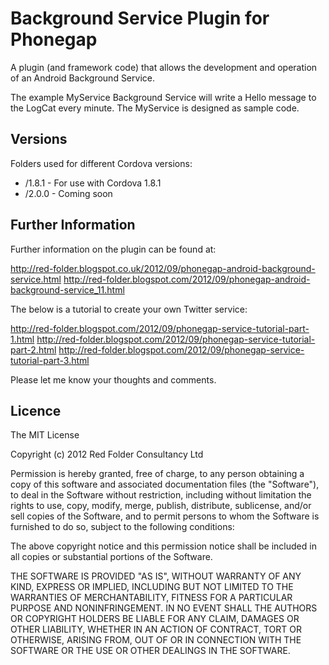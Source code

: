 # Background Service Plugin for Phonegap #

A plugin (and framework code) that allows the development and operation of an Android Background Service.

The example MyService Background Service will write a Hello message to the LogCat every minute.  The MyService is designed as sample code.

## Versions ##

Folders used for different Cordova versions:

* /1.8.1 - For use with Cordova 1.8.1
* /2.0.0 - Coming soon

## Further Information ##

Further information on the plugin can be found at:

http://red-folder.blogspot.co.uk/2012/09/phonegap-android-background-service.html
http://red-folder.blogspot.com/2012/09/phonegap-android-background-service_11.html

The below is a tutorial to create your own Twitter service:

http://red-folder.blogspot.com/2012/09/phonegap-service-tutorial-part-1.html
http://red-folder.blogspot.com/2012/09/phonegap-service-tutorial-part-2.html
http://red-folder.blogspot.com/2012/09/phonegap-service-tutorial-part-3.html

Please let me know your thoughts and comments.

## Licence ##

The MIT License

Copyright (c) 2012 Red Folder Consultancy Ltd

Permission is hereby granted, free of charge, to any person obtaining a copy of this software and associated documentation files (the "Software"), to deal in the Software without restriction, including without limitation the rights to use, copy, modify, merge, publish, distribute, sublicense, and/or sell copies of the Software, and to permit persons to whom the Software is furnished to do so, subject to the following conditions:

The above copyright notice and this permission notice shall be included in all copies or substantial portions of the Software.

THE SOFTWARE IS PROVIDED "AS IS", WITHOUT WARRANTY OF ANY KIND, EXPRESS OR IMPLIED, INCLUDING BUT NOT LIMITED TO THE WARRANTIES OF MERCHANTABILITY, FITNESS FOR A PARTICULAR PURPOSE AND NONINFRINGEMENT. IN NO EVENT SHALL THE AUTHORS OR COPYRIGHT HOLDERS BE LIABLE FOR ANY CLAIM, DAMAGES OR OTHER LIABILITY, WHETHER IN AN ACTION OF CONTRACT, TORT OR OTHERWISE, ARISING FROM, OUT OF OR IN CONNECTION WITH THE SOFTWARE OR THE USE OR OTHER DEALINGS IN THE SOFTWARE.
